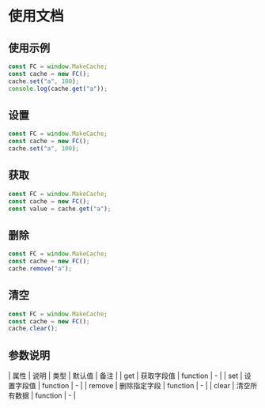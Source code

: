 # 使用文档

## 使用示例

```javascript
const FC = window.MakeCache;
const cache = new FC();
cache.set("a", 100);
console.log(cache.get("a"));
```

## 设置

```javascript
const FC = window.MakeCache;
const cache = new FC();
cache.set("a", 100);
```

## 获取

```javascript
const FC = window.MakeCache;
const cache = new FC();
const value = cache.get("a");
```

## 删除

```javascript
const FC = window.MakeCache;
const cache = new FC();
cache.remove("a");
```

## 清空

```javascript
const FC = window.MakeCache;
const cache = new FC();
cache.clear();
```

## 参数说明

| 属性 | 说明 | 类型 | 默认值 | 备注 |
| get | 获取字段值 | function | - |
| set | 设置字段值 | function | - |
| remove | 删除指定字段 | function | - |
| clear | 清空所有数据 | function | - |
